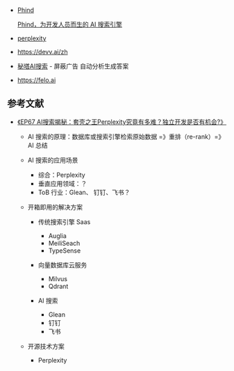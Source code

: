 - [Phind](https://www.phind.com/)

  [Phind，为开发人员而生的 AI 搜索引擎](https://zhuanlan.zhihu.com/p/610751355)

- [perplexity](https://www.perplexity.ai/)
- https://devv.ai/zh
- [秘塔AI搜索](https://metaso.cn/) - 屏蔽广告 自动分析生成答案
- https://felo.ai

## 参考文献

- [《EP67 AI搜索揭秘：套壳之王Perplexity究竟有多难？独立开发是否有机会?》](https://podwise.ai/dashboard/episodes/1494755)

  - AI 搜索的原理：数据库或搜索引擎检索原始数据 =》重排（re-rank）=》AI 总结
  - AI 搜索的应用场景

    - 综合：Perplexity
    - 垂直应用领域：？
    - ToB 行业：Glean、 钉钉、飞书？


  - 开箱即用的解决方案

    - 传统搜索引擎 Saas

      - Auglia
      - MeiliSeach
      - TypeSense

    - 向量数据库云服务

      - Milvus
      - Qdrant

    - AI 搜索

      - Glean
      - 钉钉
      - 飞书
    
  - 开源技术方案

    - Perplexity